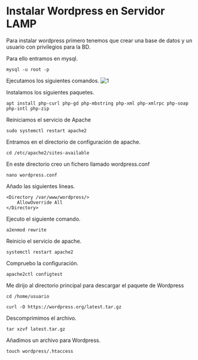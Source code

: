 # Instalar Wordpress en Servidor LAMP

Para instalar wordpress primero tenemos que crear una base de datos y un usuario con privilegios para la BD.

Para ello entramos en mysql.
```
mysql -u root -p
```
Ejecutamos los siguientes comandos.
![1]()

Instalamos los siguientes paquetes.
```
apt install php-curl php-gd php-mbstring php-xml php-xmlrpc php-soap php-intl php-zip
```
Reiniciamos el servicio de Apache
```
sudo systemctl restart apache2
```
Entramos en el directorio de configuración de apache.
```
cd /etc/apache2/sites-available
```
En este directorio creo un fichero llamado wordpress.conf
```
nano wordpress.conf
```
Añado las siguientes lineas.
```
<Directory /var/www/wordpress/>
	AllowOverride All
</Directory>
```
Ejecuto  el siguiente comando.
```
a2enmod rewrite
```
Reinicio el servicio de apache.
```
systemctl restart apache2
```
Compruebo la configuración.
```
apache2ctl configtest
```
Me dirijo al directorio principal para descargar el paquete de Wordpress
```
cd /home/usuario
```
```
curl -O https://wordpress.org/latest.tar.gz
```
Descomprimimos el archivo.
```
tar xzvf latest.tar.gz
```
Añadimos un archivo para Wordpress.
```
touch wordpress/.htaccess
```
